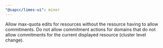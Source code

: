 ```yaml
---
"@sapcc/limes-ui": minor
---
```


Allow max-quota edits for resources without the resource having to allow commitments. Do not allow commitment actions for domains that do not allow commitments for the current displayed resource (cluster level change).
